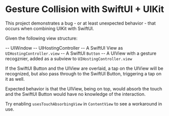# Gesture Collision with SwiftUI + UIKit

This project demonstrates a bug - or at least unexpected behavior - that occurs when combining UIKit with SwiftUI.

Given the following view structure:

-- UIWindow
  -- UIHostingController
    -- A SwiftUI View as `UIHostingController.view`
      -- A SwiftUI `Button`
      -- A UIView with a gesture recogznier, added as a subview to `UIHostingController.view`
    
If the SwiftUI Button and the UIView are overlaid, a tap on the UIView will be recognized, but also pass through to the SwiftUI Button, triggering a tap on it as well.

Expected behavior is that the UIView, being on top, would absorb the touch and the SwiftUI Button would have no knowledge of the interaction.

Try enabling `usesTouchAbsorbingView` in `ContentView` to see a workaround in use.
